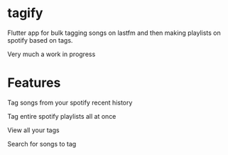 # tagify

Flutter app for bulk tagging songs on lastfm and then making playlists on spotify based on tags.

Very much a work in progress

# Features

Tag songs from your spotify recent history


Tag entire spotify playlists all at once


View all your tags


Search for songs to tag
